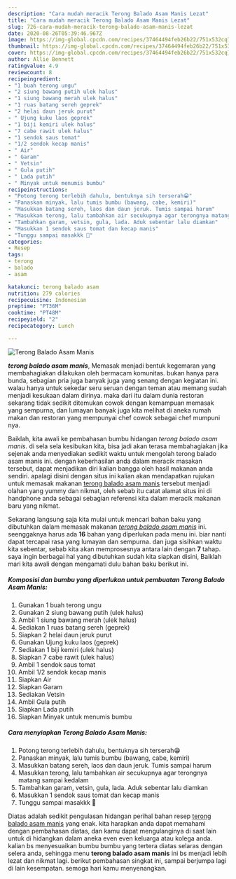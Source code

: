 ```yaml
---
description: "Cara mudah meracik Terong Balado Asam Manis Lezat"
title: "Cara mudah meracik Terong Balado Asam Manis Lezat"
slug: 726-cara-mudah-meracik-terong-balado-asam-manis-lezat
date: 2020-08-26T05:39:46.967Z
image: https://img-global.cpcdn.com/recipes/37464494feb26b22/751x532cq70/terong-balado-asam-manis-foto-resep-utama.jpg
thumbnail: https://img-global.cpcdn.com/recipes/37464494feb26b22/751x532cq70/terong-balado-asam-manis-foto-resep-utama.jpg
cover: https://img-global.cpcdn.com/recipes/37464494feb26b22/751x532cq70/terong-balado-asam-manis-foto-resep-utama.jpg
author: Allie Bennett
ratingvalue: 4.9
reviewcount: 8
recipeingredient:
- "1 buah terong ungu"
- "2 siung bawang putih ulek halus"
- "1 siung bawang merah ulek halus"
- "1 ruas batang sereh geprek"
- "2 helai daun jeruk purut"
- " Ujung kuku laos geprek"
- "1 biji kemiri ulek halus"
- "7 cabe rawit ulek halus"
- "1 sendok saus tomat"
- "1/2 sendok kecap manis"
- " Air"
- " Garam"
- " Vetsin"
- " Gula putih"
- " Lada putih"
- " Minyak untuk menumis bumbu"
recipeinstructions:
- "Potong terong terlebih dahulu, bentuknya sih terserah😁"
- "Panaskan minyak, lalu tumis bumbu (bawang, cabe, kemiri)"
- "Masukkan batang sereh, laos dan daun jeruk. Tumis sampai harum"
- "Masukkan terong, lalu tambahkan air secukupnya agar terongnya matang sampai kedalam"
- "Tambahkan garam, vetsin, gula, lada. Aduk sebentar lalu diamkan"
- "Masukkan 1 sendok saus tomat dan kecap manis"
- "Tunggu sampai masakkk 🥰"
categories:
- Resep
tags:
- terong
- balado
- asam

katakunci: terong balado asam 
nutrition: 279 calories
recipecuisine: Indonesian
preptime: "PT36M"
cooktime: "PT48M"
recipeyield: "2"
recipecategory: Lunch

---
```



![Terong Balado Asam Manis](https://img-global.cpcdn.com/recipes/37464494feb26b22/751x532cq70/terong-balado-asam-manis-foto-resep-utama.jpg)

<b><i>terong balado asam manis</i></b>, Memasak menjadi bentuk kegemaran yang membahagiakan dilakukan oleh bermacam komunitas. bukan hanya para bunda, sebagian pria juga banyak juga yang senang dengan kegiatan ini. walau hanya untuk sekedar seru seruan dengan teman atau memang sudah menjadi kesukaan dalam dirinya. maka dari itu dalam dunia restoran sekarang tidak sedikit ditemukan cowok dengan kemampuan memasak yang sempurna, dan lumayan banyak juga kita melihat di aneka rumah makan dan restoran yang mempunyai chef cowok sebagai chef mumpuni nya.

Baiklah, kita awali ke pembahasan bumbu hidangan <i>terong balado asam manis</i>. di sela sela kesibukan kita, bisa jadi akan terasa membahagiakan jika sejenak anda menyediakan sedikit waktu untuk mengolah terong balado asam manis ini. dengan keberhasilan anda dalam meracik masakan tersebut, dapat menjadikan diri kalian bangga oleh hasil makanan anda sendiri. apalagi disini dengan situs ini kalian akan mendapatkan rujukan untuk memasak makanan <u>terong balado asam manis</u> tersebut menjadi olahan yang yummy dan nikmat, oleh sebab itu catat alamat situs ini di handphone anda sebagai sebagian referensi kita dalam meracik makanan baru yang nikmat.




Sekarang langsung saja kita mulai untuk mencari bahan baku yang dibutuhkan dalam memasak makanan <u><i>terong balado asam manis</i></u> ini. seenggaknya harus ada <b>16</b> bahan yang diperlukan pada menu ini. biar nanti dapat tercapai rasa yang lumayan dan sempurna. dan juga sisihkan waktu kita sebentar, sebab kita akan memprosesnya antara lain dengan <b>7</b> tahap. saya ingin berbagai hal yang dibutuhkan sudah kita siapkan disini, Baiklah mari kita awali dengan mengamati dulu bahan baku berikut ini.

<!--inarticleads1-->

##### Komposisi dan bumbu yang diperlukan untuk pembuatan Terong Balado Asam Manis:

1. Gunakan 1 buah terong ungu
1. Gunakan 2 siung bawang putih (ulek halus)
1. Ambil 1 siung bawang merah (ulek halus)
1. Sediakan 1 ruas batang sereh (geprek)
1. Siapkan 2 helai daun jeruk purut
1. Gunakan  Ujung kuku laos (geprek)
1. Sediakan 1 biji kemiri (ulek halus)
1. Siapkan 7 cabe rawit (ulek halus)
1. Ambil 1 sendok saus tomat
1. Ambil 1/2 sendok kecap manis
1. Siapkan  Air
1. Siapkan  Garam
1. Sediakan  Vetsin
1. Ambil  Gula putih
1. Siapkan  Lada putih
1. Siapkan  Minyak untuk menumis bumbu




<!--inarticleads2-->

##### Cara menyiapkan Terong Balado Asam Manis:

1. Potong terong terlebih dahulu, bentuknya sih terserah😁
1. Panaskan minyak, lalu tumis bumbu (bawang, cabe, kemiri)
1. Masukkan batang sereh, laos dan daun jeruk. Tumis sampai harum
1. Masukkan terong, lalu tambahkan air secukupnya agar terongnya matang sampai kedalam
1. Tambahkan garam, vetsin, gula, lada. Aduk sebentar lalu diamkan
1. Masukkan 1 sendok saus tomat dan kecap manis
1. Tunggu sampai masakkk 🥰




Diatas adalah sedikit pengulasan hidangan perihal bahan resep <u>terong balado asam manis</u> yang enak. kita harapkan anda dapat memahami dengan pembahasan diatas, dan kamu dapat mengulanginya di saat lain untuk di hidangkan dalam aneka even even keluarga atau kolega anda. kalian bs menyesuaikan bumbu bumbu yang tertera diatas selaras dengan selera anda, sehingga menu <b>terong balado asam manis</b> ini bs menjadi lebih lezat dan nikmat lagi. berikut pembahasan singkat ini, sampai berjumpa lagi di lain kesempatan. semoga hari kamu menyenangkan.

